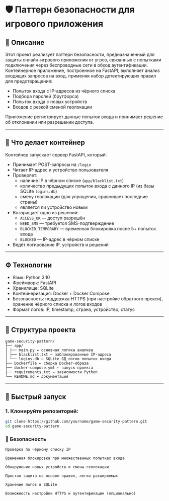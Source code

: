 # 🛡️ Паттерн безопасности для игрового приложения

## 📌 Описание

Этот проект реализует паттерн безопасности, предназначенный для защиты онлайн-игрового приложения от угроз, связанных с попытками подключения через беспроводные сети в обход аутентификации. Контейнерное приложение, построенное на FastAPI, выполняет анализ входящих запросов на вход, применяя набор детектирующих правил для предотвращения:

- Попыток входа с IP-адресов из чёрного списка
- Подбора паролей (брутфорса)
- Попыток входа с новых устройств
- Входов с резкой сменой геолокации

Приложение регистрирует данные попыток входа и принимает решение об отклонении или разрешении доступа.

---

## 🧱 Что делает контейнер

Контейнер запускает сервер FastAPI, который:

- Принимает POST-запросы на `/login`
- Читает IP-адрес и устройство пользователя
- Проверяет:
  - наличие IP в чёрном списке (`app/blacklist.txt`)
  - количество предыдущих попыток входа с данного IP (из базы SQLite `logins.db`)
  - смену геолокации (для упрощения, сравнивает последние страны)
  - является ли устройство новым
- Возвращает одно из решений:
  - `ACCESS_OK` — доступ разрешён
  - `NEED_SMS` — требуется SMS-подтверждение
  - `BLOCKED_TEMPORARY` — временная блокировка после 5+ попыток входа
  - `BLOCKED` — IP-адрес в чёрном списке
- Ведёт логирование IP, устройств и решений

---

## ⚙️ Технологии

- Язык: Python 3.10
- Фреймворк: FastAPI
- Хранилище: SQLite
- Контейнеризация: Docker + Docker Compose
- Безопасность: поддержка HTTPS (при настройке обратного прокси), хранение чёрного списка и логов входов
- Формат логов: IP, timestamp, страна, устройство, статус

---

## 📂 Структура проекта
````
game-security-pattern/
├── app/
│ ├── main.py ← основная логика анализа
│ ├── blacklist.txt ← заблокированные IP-адреса
│ └── logins.db ← SQLite БД логов попыток входа
├── Dockerfile ← сборка Docker-образа
├── docker-compose.yml ← запуск проекта
├── requirements.txt ← зависимости Python
└── README.md ← документация
````


---

## 🚀 Быстрый запуск

### 1. Клонируйте репозиторий:

```bash
git clone https://github.com/yourname/game-security-pattern.git
cd game-security-pattern
```
### 🔐 Безопасность
````
Проверка по чёрному списку IP

Временная блокировка при множественных попытках входа

Обнаружение новых устройств и смены геолокации

Простая защита на основе правил, легко расширяемых

Хранение логов в SQLite

Возможность настройки HTTPS и аутентификации (опционально)
````
